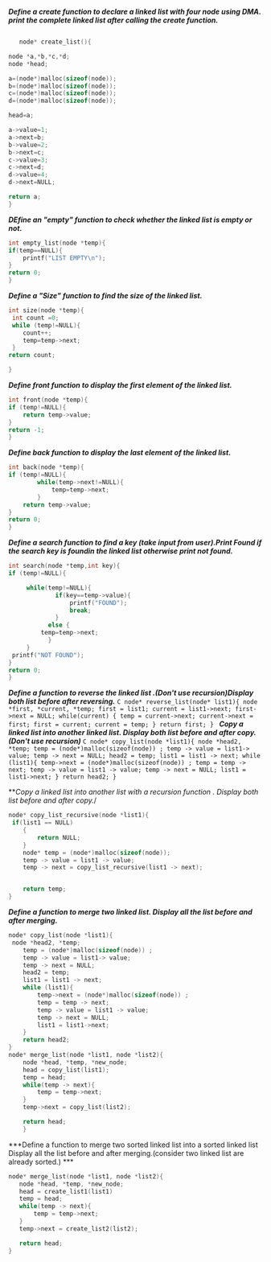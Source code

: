 ***Define a create function to declare a linked list with four node
     using DMA. print the complete linked list after calling the create function.***

```C

   node* create_list(){

node *a,*b,*c,*d;
node *head;

a=(node*)malloc(sizeof(node));
b=(node*)malloc(sizeof(node));
c=(node*)malloc(sizeof(node));
d=(node*)malloc(sizeof(node));

head=a;

a->value=1;
a->next=b;
b->value=2;
b->next=c;
c->value=3;
c->next=d;
d->value=4;
d->next=NULL;

return a;
}
```
***DEfine an "empty" function to check whether the linked list is empty or not.***
```C
int empty_list(node *temp){
if(temp==NULL){
    printf("LIST EMPTY\n");
}
return 0;
}
```
***Define a "Size" function to find the size of the linked list.***
```C
int size(node *temp){
 int count =0;
 while (temp!=NULL){
    count++;
    temp=temp->next;
 }
return count;

}
```
***Define front function to display the first element of the linked list.***
```C
int front(node *temp){
if (temp!=NULL){
    return temp->value;
}
return -1;
}
```
***Define back function to display the last element of the linked list.***
```C
int back(node *temp){
if (temp!=NULL){
        while(temp->next!=NULL){
            temp=temp->next;
        }
    return temp->value;
}
return 0;
}
```
***Define a search function to find a key (take input from user).Print Found if the
   search key is foundin the linked list otherwise print not found.***
   ```C
 int search(node *temp,int key){
if (temp!=NULL){

        while(temp!=NULL){
                if(key==temp->value){
                    printf("FOUND");
                    break;
                }
              else {
            temp=temp->next;
              }
        }
    printf("NOT FOUND");
}
return 0;
}
```
***Define a function to reverse the linked list .(Don't use recursion)Display both list before
    after reversing.***
    ```C
   node* reverse_list(node* list1){
    node *first, *current, *temp;
    first = list1;
    current = list1->next;
    first->next = NULL;
    while(current)
    {
        temp = current->next;
        current->next = first;
        first = current;
        current = temp;
    }
    return first;
    }
    ```
***Copy a linked list into another linked list.
    Display both list before and after copy.(Don't use recursion)***
    ```C
    node* copy_list(node *list1){
 node *head2, *temp;
    temp = (node*)malloc(sizeof(node)) ;
    temp -> value = list1-> value;
    temp -> next = NULL;
    head2 = temp;
    list1 = list1 -> next;
    while (list1){
        temp->next = (node*)malloc(sizeof(node)) ;
        temp = temp -> next;
        temp -> value = list1 -> value;
        temp -> next = NULL;
        list1 = list1->next;
    }
    return head2;
    }
    ```

***Copy a linked list into another list with a recursion function .
  Display both list before and after copy.*/

```C
node* copy_list_recursive(node *list1){
 if(list1 == NULL)
    {
        return NULL;
    }
    node* temp = (node*)malloc(sizeof(node));
    temp -> value = list1 -> value;
    temp -> next = copy_list_recursive(list1 -> next);


    return temp;
}
```
***Define a function to merge two linked list. Display all the
 list before and after merging.***

```C
node* copy_list(node *list1){
 node *head2, *temp;
    temp = (node*)malloc(sizeof(node)) ;
    temp -> value = list1-> value;
    temp -> next = NULL;
    head2 = temp;
    list1 = list1 -> next;
    while (list1){
        temp->next = (node*)malloc(sizeof(node)) ;
        temp = temp -> next;
        temp -> value = list1 -> value;
        temp -> next = NULL;
        list1 = list1->next;
    }
    return head2;
}
node* merge_list(node *list1, node *list2){
    node *head, *temp, *new_node;
    head = copy_list(list1);
    temp = head;
    while(temp -> next){
        temp = temp->next;
    }
    temp->next = copy_list(list2);

    return head;
    }
 ```   
 ***Define a function to merge two sorted linked list into a sorted linked list
    Display all the list before and after merging.(consider two linked list are already sorted.) ***

 ```C 
 node* merge_list(node *list1, node *list2){
    node *head, *temp, *new_node;
    head = create_list1(list1)
    temp = head;
    while(temp -> next){
        temp = temp->next;
    }
    temp->next = create_list2(list2);

    return head;
}
```
    
